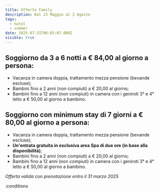 ```yaml
---
title: Offerta Family
description: Dal 23 Maggio al 2 Agosto
tags:
  - hotel
  - summer
date: 2025-07-31T06:03:07.000Z
visible: true
---
```


## Soggiorno da **3 a 6 notti** a € 84,00 al giorno a persona:
- Vacanza in camera doppia, trattamento mezza pensione (bevande escluse);
- Bambini fino a 2 anni (non compiuti) a € 20,00 al giorno;
- Bambini fino a 12 anni (non compiuti) in camera con i geniroti 3° e 4° letto a € 50,00 al giorno a bambino.

## Soggiorno con minimum stay di **7 giorni** a € 80,00 al giorno a persona:
- Vacanza in camera doppia, trattamento mezza pensione (bevande escluse);
- **Un'entrata gratuita in esclusiva area Spa di due ore (in base alla disponibilità)**;
- Bambini fino a 2 anni (non compiuti) a € 20,00 al giorno;
- Bambini fino a 12 anni (non compiuti) in camera con i geniroti 3° e 4° letto a € 50,00 al giorno a bambino.

*Offerta valida con prenotazione entro il 31 marzo 2025*

:conditions